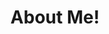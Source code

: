 ---
title: "About Me!"
permalink: /about/
classes: wide
author_profile: false
sidebar:
  - title: "MIT Bioinstrumentation Lab"
    image: /assets/images/ryan.jpg
    text: "PhD Candidate Student"
---